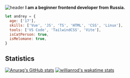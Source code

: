 ![header](https://user-images.githubusercontent.com/43712020/133135978-bf3d69d3-692f-46ce-af0b-559bde2a8f1e.png)
**I am a beginner frontend developer from Russia.**
```javascript
let andrey = {
  age: ['17'],
  skills: ['Vue', 'JS', 'TS', 'HTML', 'CSS', 'Linux'],
  tools: ['VS Code', 'TailwindCSS', 'Vite'],
  isCatPerson: true,
  isMelomane: true,
}
```

## Statistics
[![Anurag's GitHub stats](https://github-readme-stats.vercel.app/api?username=thendrxie&show_icons=true&theme=vue&count_private=true&include_all_commits=true&border_radius=15&cache_seconds=1800&hide=issues)](https://github.com/anuraghazra/github-readme-stats)
[![willianrod's wakatime stats](https://github-readme-stats.vercel.app/api/wakatime?username=thendrxie&theme=vue&border_radius=15&cache_seconds=1800)](https://github.com/anuraghazra/github-readme-stats)

